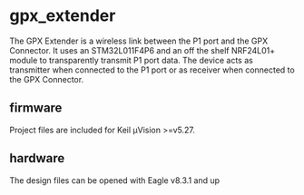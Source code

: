 # gpx_extender

The GPX Extender is a wireless link between the P1 port and the GPX Connector. It uses an STM32L011F4P6 and an off the shelf NRF24L01+ module to transparently transmit P1 port data. The device acts as transmitter when connected to the P1 port or as receiver when connected to the GPX Connector.

## firmware

Project files are included for Keil µVision >=v5.27.  

## hardware

The design files can be opened with Eagle v8.3.1 and up


